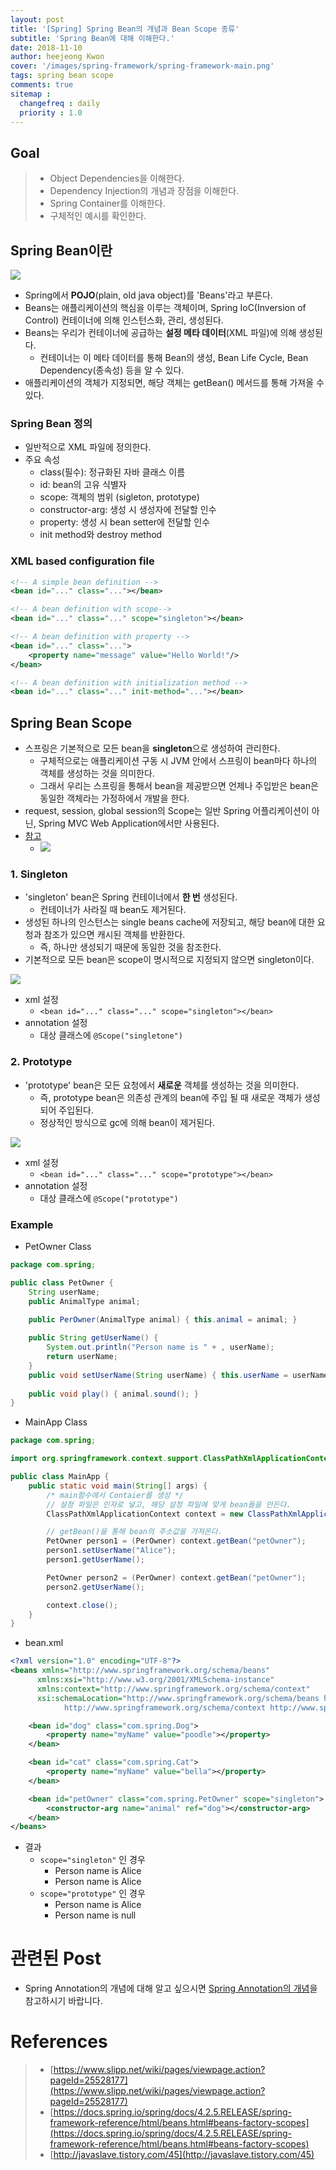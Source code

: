 ```yaml
---
layout: post
title: '[Spring] Spring Bean의 개념과 Bean Scope 종류'
subtitle: 'Spring Bean에 대해 이해한다.'
date: 2018-11-10
author: heejeong Kwon
cover: '/images/spring-framework/spring-framework-main.png'
tags: spring bean scope
comments: true
sitemap :
  changefreq : daily
  priority : 1.0
---
```



## Goal
> - Object Dependencies을 이해한다. 
> - Dependency Injection의 개념과 장점을 이해한다.
> - Spring Container를 이해한다.
> - 구체적인 예시를 확인한다. 

## Spring Bean이란
![](/images/spring-framework/spring-bean.png)
* Spring에서 **POJO**(plain, old java object)를 'Beans'라고 부른다.
* Beans는 애플리케이션의 핵심을 이루는 객체이며, Spring IoC(Inversion of Control) 컨테이너에 의해 인스턴스화, 관리, 생성된다.
* Beans는 우리가 컨테이너에 공급하는 **설정 메타 데이터**(XML 파일)에 의해 생성된다.
    * 컨테이너는 이 메타 데이터를 통해 Bean의 생성, Bean Life Cycle, Bean Dependency(종속성) 등을 알 수 있다.
* 애플리케이션의 객체가 지정되면, 해당 객체는 getBean() 메서드를 통해 가져올 수 있다.

### Spring Bean 정의
* 일반적으로 XML 파일에 정의한다.
* 주요 속성
    * class(필수): 정규화된 자바 클래스 이름
    * id: bean의 고유 식별자
    * scope: 객체의 범위 (sigleton, prototype)
    * constructor-arg: 생성 시 생성자에 전달할 인수
    * property: 생성 시 bean setter에 전달할 인수
    * init method와 destroy method

### XML based configuration file

```xml
<!-- A simple bean definition -->
<bean id="..." class="..."></bean>

<!-- A bean definition with scope-->
<bean id="..." class="..." scope="singleton"></bean>

<!-- A bean definition with property -->
<bean id="..." class="...">
	<property name="message" value="Hello World!"/>
</bean>

<!-- A bean definition with initialization method -->
<bean id="..." class="..." init-method="..."></bean>
```

## Spring Bean Scope
* 스프링은 기본적으로 모든 bean을 **singleton**으로 생성하여 관리한다.
    * 구체적으로는 애플리케이션 구동 시 JVM 안에서 스프링이 bean마다 하나의 객체를 생성하는 것을 의미한다.
    * 그래서 우리는 스프링을 통해서 bean을 제공받으면 언제나 주입받은 bean은 동일한 객체라는 가정하에서 개발을 한다.
* request, session, global session의 Scope는 일반 Spring 어플리케이션이 아닌, Spring MVC Web Application에서만 사용된다.
* [참고](https://docs.spring.io/spring/docs/4.2.5.RELEASE/spring-framework-reference/html/beans.html#beans-factory-scopes)
    * ![](/images/spring-framework/spring-bean-scope.png)

### 1. Singleton
* 'singleton' bean은 Spring 컨테이너에서 **한 번** 생성된다. 
    * 컨테이너가 사라질 때 bean도 제거된다.
* 생성된 하나의 인스턴스는 single beans cache에 저장되고, 해당 bean에 대한 요청과 참조가 있으면 캐시된 객체를 반환한다.
    * 즉, 하나만 생성되기 때문에 동일한 것을 참조한다.
* 기본적으로 모든 bean은 scope이 명시적으로 지정되지 않으면 singleton이다.

![](/images/spring-framework/spring-bean-singleton.png) 

* xml 설정
    * `<bean id="..." class="..." scope="singleton"></bean>`
* annotation 설정
    * 대상 클래스에 `@Scope("singletone")`


### 2. Prototype
* 'prototype' bean은 모든 요청에서 **새로운** 객체를 생성하는 것을 의미한다.
    * 즉, prototype bean은 의존성 관계의 bean에 주입 될 때 새로운 객체가 생성되어 주입된다.
    * 정상적인 방식으로 gc에 의해 bean이 제거된다.

![](/images/spring-framework/spring-bean-prototype.png) 

* xml 설정
    * `<bean id="..." class="..." scope="prototype"></bean>`
* annotation 설정
    * 대상 클래스에 `@Scope("prototype")`

### Example
* PetOwner Class

```java
package com.spring;

public class PetOwner {
    String userName;
    public AnimalType animal;

    public PerOwner(AnimalType animal) { this.animal = animal; }
    
    public String getUserName() {
        System.out.println("Person name is " + , userName);
        return userName;
    }
    public void setUserName(String userName) { this.userName = userName; }
    
    public void play() { animal.sound(); }
}
```

* MainApp Class

```java
package com.spring;

import org.springframework.context.support.ClassPathXmlApplicationContext;

public class MainApp {
    public static void main(String[] args) {
        /* main함수에서 Contaier를 생성 */ 
        // 설정 파일은 인자로 넣고, 해당 설정 파일에 맞게 bean들을 만든다.
        ClassPathXmlApplicationContext context = new ClassPathXmlApplicationContext("com/spring/beans/bean.xml");

        // getBean()을 통해 bean의 주소값을 가져온다.  
        PetOwner person1 = (PerOwner) context.getBean("petOwner");
        person1.setUserName("Alice");
        person1.getUserName();

        PetOwner person2 = (PerOwner) context.getBean("petOwner");
        person2.getUserName();

        context.close();
    } 
}
```

* bean.xml

```xml
<?xml version="1.0" encoding="UTF-8"?>
<beans xmlns="http://www.springframework.org/schema/beans"
      xmlns:xsi="http://www.w3.org/2001/XMLSchema-instance"
      xmlns:context="http://www.springframework.org/schema/context"
      xsi:schemaLocation="http://www.springframework.org/schema/beans http://www.springframework.org/schema/beans/spring-beans.xsd
            http://www.springframework.org/schema/context http://www.springframework.org/schema/context/spring-context-3.2.xsd">

    <bean id="dog" class="com.spring.Dog">
        <property name="myName" value="poodle"></property>
    </bean>

    <bean id="cat" class="com.spring.Cat">
        <property name="myName" value="bella"></property>
    </bean>

    <bean id="petOwner" class="com.spring.PetOwner" scope="singleton">
        <constructor-arg name="animal" ref="dog"></constructor-arg>
    </bean>
</beans>
```
* 결과 
    * `scope="singleton"` 인 경우
        * Person name is Alice
        * Person name is Alice
    * `scope="prototype"` 인 경우
        * Person name is Alice
        * Person name is null

# 관련된 Post
* Spring Annotation의 개념에 대해 알고 싶으시면 [Spring Annotation의 개념](https://gmlwjd9405.github.io/2018/12/01/spring-accnotation-concept.html)을 참고하시기 바랍니다.


# References
> - [https://www.slipp.net/wiki/pages/viewpage.action?pageId=25528177](https://www.slipp.net/wiki/pages/viewpage.action?pageId=25528177)
> - [https://docs.spring.io/spring/docs/4.2.5.RELEASE/spring-framework-reference/html/beans.html#beans-factory-scopes](https://docs.spring.io/spring/docs/4.2.5.RELEASE/spring-framework-reference/html/beans.html#beans-factory-scopes)
> - [http://javaslave.tistory.com/45](http://javaslave.tistory.com/45)